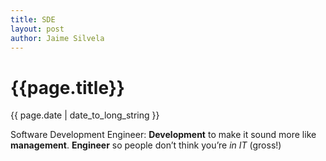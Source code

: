 ```yaml
---
title: SDE
layout: post
author: Jaime Silvela
---
```

<h1>{{page.title}}</h1>
<p>{{ page.date | date_to_long_string }}</p>

Software Development Engineer: **Development** to make it sound more like **management**. **Engineer** so people don’t think you’re *in IT* (gross!)
